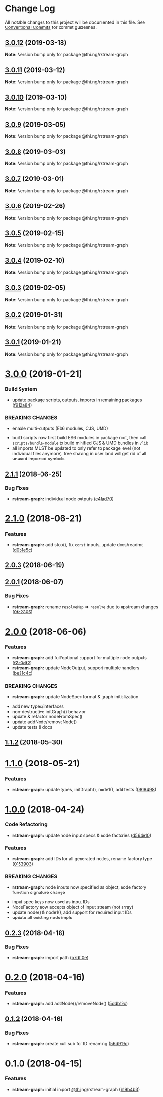 # Change Log

All notable changes to this project will be documented in this file.
See [Conventional Commits](https://conventionalcommits.org) for commit guidelines.

## [3.0.12](https://github.com/thi-ng/umbrella/compare/@thi.ng/rstream-graph@3.0.11...@thi.ng/rstream-graph@3.0.12) (2019-03-18)

**Note:** Version bump only for package @thi.ng/rstream-graph





## [3.0.11](https://github.com/thi-ng/umbrella/compare/@thi.ng/rstream-graph@3.0.10...@thi.ng/rstream-graph@3.0.11) (2019-03-12)

**Note:** Version bump only for package @thi.ng/rstream-graph





## [3.0.10](https://github.com/thi-ng/umbrella/compare/@thi.ng/rstream-graph@3.0.9...@thi.ng/rstream-graph@3.0.10) (2019-03-10)

**Note:** Version bump only for package @thi.ng/rstream-graph





## [3.0.9](https://github.com/thi-ng/umbrella/compare/@thi.ng/rstream-graph@3.0.8...@thi.ng/rstream-graph@3.0.9) (2019-03-05)

**Note:** Version bump only for package @thi.ng/rstream-graph





## [3.0.8](https://github.com/thi-ng/umbrella/compare/@thi.ng/rstream-graph@3.0.7...@thi.ng/rstream-graph@3.0.8) (2019-03-03)

**Note:** Version bump only for package @thi.ng/rstream-graph





## [3.0.7](https://github.com/thi-ng/umbrella/compare/@thi.ng/rstream-graph@3.0.6...@thi.ng/rstream-graph@3.0.7) (2019-03-01)

**Note:** Version bump only for package @thi.ng/rstream-graph





## [3.0.6](https://github.com/thi-ng/umbrella/compare/@thi.ng/rstream-graph@3.0.5...@thi.ng/rstream-graph@3.0.6) (2019-02-26)

**Note:** Version bump only for package @thi.ng/rstream-graph





## [3.0.5](https://github.com/thi-ng/umbrella/compare/@thi.ng/rstream-graph@3.0.4...@thi.ng/rstream-graph@3.0.5) (2019-02-15)

**Note:** Version bump only for package @thi.ng/rstream-graph





## [3.0.4](https://github.com/thi-ng/umbrella/compare/@thi.ng/rstream-graph@3.0.3...@thi.ng/rstream-graph@3.0.4) (2019-02-10)

**Note:** Version bump only for package @thi.ng/rstream-graph





## [3.0.3](https://github.com/thi-ng/umbrella/compare/@thi.ng/rstream-graph@3.0.2...@thi.ng/rstream-graph@3.0.3) (2019-02-05)

**Note:** Version bump only for package @thi.ng/rstream-graph





## [3.0.2](https://github.com/thi-ng/umbrella/compare/@thi.ng/rstream-graph@3.0.1...@thi.ng/rstream-graph@3.0.2) (2019-01-31)

**Note:** Version bump only for package @thi.ng/rstream-graph





## [3.0.1](https://github.com/thi-ng/umbrella/compare/@thi.ng/rstream-graph@3.0.0...@thi.ng/rstream-graph@3.0.1) (2019-01-21)

**Note:** Version bump only for package @thi.ng/rstream-graph





# [3.0.0](https://github.com/thi-ng/umbrella/compare/@thi.ng/rstream-graph@2.1.50...@thi.ng/rstream-graph@3.0.0) (2019-01-21)


### Build System

* update package scripts, outputs, imports in remaining packages ([f912a84](https://github.com/thi-ng/umbrella/commit/f912a84))


### BREAKING CHANGES

* enable multi-outputs (ES6 modules, CJS, UMD)

- build scripts now first build ES6 modules in package root, then call
  `scripts/bundle-module` to build minified CJS & UMD bundles in `/lib`
- all imports MUST be updated to only refer to package level
  (not individual files anymore). tree shaking in user land will get rid of
  all unused imported symbols


<a name="2.1.1"></a>
## [2.1.1](https://github.com/thi-ng/umbrella/compare/@thi.ng/rstream-graph@2.1.0...@thi.ng/rstream-graph@2.1.1) (2018-06-25)


### Bug Fixes

* **rstream-graph:** individual node outputs ([c4fad70](https://github.com/thi-ng/umbrella/commit/c4fad70))




<a name="2.1.0"></a>
# [2.1.0](https://github.com/thi-ng/umbrella/compare/@thi.ng/rstream-graph@2.0.3...@thi.ng/rstream-graph@2.1.0) (2018-06-21)


### Features

* **rstream-graph:** add stop(), fix `const` inputs, update docs/readme ([d0b1e5c](https://github.com/thi-ng/umbrella/commit/d0b1e5c))




<a name="2.0.3"></a>
## [2.0.3](https://github.com/thi-ng/umbrella/compare/@thi.ng/rstream-graph@2.0.2...@thi.ng/rstream-graph@2.0.3) (2018-06-19)



<a name="2.0.1"></a>
## [2.0.1](https://github.com/thi-ng/umbrella/compare/@thi.ng/rstream-graph@2.0.0...@thi.ng/rstream-graph@2.0.1) (2018-06-07)


### Bug Fixes

* **rstream-graph:** rename `resolveMap` => `resolve` due to upstream changes ([0fc2305](https://github.com/thi-ng/umbrella/commit/0fc2305))




<a name="2.0.0"></a>
# [2.0.0](https://github.com/thi-ng/umbrella/compare/@thi.ng/rstream-graph@1.1.2...@thi.ng/rstream-graph@2.0.0) (2018-06-06)


### Features

* **rstream-graph:** add full/optional support for multiple node outputs ([f2e0df2](https://github.com/thi-ng/umbrella/commit/f2e0df2))
* **rstream-graph:** update NodeOutput, support multiple handlers ([be21c4c](https://github.com/thi-ng/umbrella/commit/be21c4c))


### BREAKING CHANGES

* **rstream-graph:** update NodeSpec format & graph initialization

- add new types/interfaces
- non-destructive initGraph() behavior
- update & refactor nodeFromSpec()
- update addNode/removeNode()
- update tests & docs




<a name="1.1.2"></a>
## [1.1.2](https://github.com/thi-ng/umbrella/compare/@thi.ng/rstream-graph@1.1.1...@thi.ng/rstream-graph@1.1.2) (2018-05-30)


<a name="1.1.0"></a>
# [1.1.0](https://github.com/thi-ng/umbrella/compare/@thi.ng/rstream-graph@1.0.17...@thi.ng/rstream-graph@1.1.0) (2018-05-21)


### Features

* **rstream-graph:** update types, initGraph(), node1(), add tests ([0818498](https://github.com/thi-ng/umbrella/commit/0818498))



<a name="1.0.0"></a>
# [1.0.0](https://github.com/thi-ng/umbrella/compare/@thi.ng/rstream-graph@0.2.6...@thi.ng/rstream-graph@1.0.0) (2018-04-24)


### Code Refactoring

* **rstream-graph:** update node input specs & node factories ([d564e10](https://github.com/thi-ng/umbrella/commit/d564e10))


### Features

* **rstream-graph:** add IDs for all generated nodes, rename factory type ([0153903](https://github.com/thi-ng/umbrella/commit/0153903))


### BREAKING CHANGES

* **rstream-graph:** node inputs now specified as object, node factory function
signature change

- input spec keys now used as input IDs
- NodeFactory now accepts object of input stream (not array)
- update node() & node1(), add support for required input IDs
- update all existing node impls


<a name="0.2.3"></a>
## [0.2.3](https://github.com/thi-ng/umbrella/compare/@thi.ng/rstream-graph@0.2.2...@thi.ng/rstream-graph@0.2.3) (2018-04-18)


### Bug Fixes

* **rstream-graph:** import path ([b7dff0e](https://github.com/thi-ng/umbrella/commit/b7dff0e))


<a name="0.2.0"></a>
# [0.2.0](https://github.com/thi-ng/umbrella/compare/@thi.ng/rstream-graph@0.1.3...@thi.ng/rstream-graph@0.2.0) (2018-04-16)


### Features

* **rstream-graph:** add addNode()/removeNode() ([5ddb19c](https://github.com/thi-ng/umbrella/commit/5ddb19c))


<a name="0.1.2"></a>
## [0.1.2](https://github.com/thi-ng/umbrella/compare/@thi.ng/rstream-graph@0.1.1...@thi.ng/rstream-graph@0.1.2) (2018-04-16)


### Bug Fixes

* **rstream-graph:** create null sub for ID renaming ([56d919c](https://github.com/thi-ng/umbrella/commit/56d919c))


<a name="0.1.0"></a>
# 0.1.0 (2018-04-15)


### Features

* **rstream-graph:** initial import [@thi](https://github.com/thi).ng/rstream-graph ([619b4b3](https://github.com/thi-ng/umbrella/commit/619b4b3))

